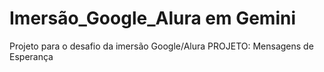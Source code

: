 # Imersão_Google_Alura em Gemini
Projeto para o desafio da imersão Google/Alura
PROJETO: Mensagens de Esperança
